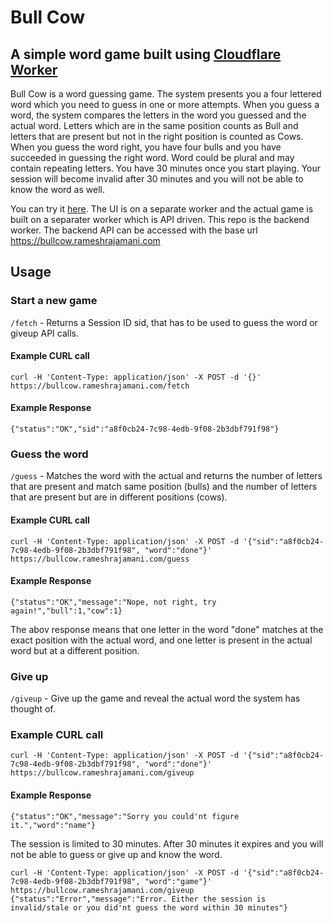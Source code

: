 # Bull Cow
## A simple word game built using [Cloudflare Worker](https://workers.cloudflare.com)

Bull Cow is a word guessing game. The system presents you a four lettered word which you need to guess in one or more attempts. When you guess a word, the system compares the letters in the word you guessed and the actual word. Letters which are in the same position counts as Bull and letters that are present but not in the right position is counted as Cows. When you guess the word right, you have four bulls and you have succeeded in guessing the right word. Word could be plural and may contain repeating letters. You have 30 minutes once you start playing. Your session will become invalid after 30 minutes and you will not be able to know the word as well.

You can try it [here](https://www.rameshrajamani.com/game). The UI is on a separate worker and the actual game is built on a separater worker which is API driven. This repo is the backend worker. The backend API can be accessed with the base url https://bullcow.rameshrajamani.com


## Usage

### Start a new game

```/fetch``` - Returns a Session ID sid, that has to be used to guess the word or giveup API calls.

#### Example CURL call
```
curl -H 'Content-Type: application/json' -X POST -d '{}' https://bullcow.rameshrajamani.com/fetch
```

#### Example Response
```
{"status":"OK","sid":"a8f0cb24-7c98-4edb-9f08-2b3dbf791f98"}
```

### Guess the word

```/guess``` - Matches the word with the actual and returns the number of letters that are present and match same position (bulls) and the number of letters that are present but are in different positions (cows).

#### Example CURL call
```
curl -H 'Content-Type: application/json' -X POST -d '{"sid":"a8f0cb24-7c98-4edb-9f08-2b3dbf791f98", "word":"done"}' https://bullcow.rameshrajamani.com/guess
```
#### Example Response
```
{"status":"OK","message":"Nope, not right, try again!","bull":1,"cow":1}
```

The abov response means that one letter in the word "done" matches at the exact position with the actual word, and one letter is present in the actual word but at a different position.

### Give up

```/giveup``` - Give up the game and reveal the actual word the system has thought of.

### Example CURL call

```
curl -H 'Content-Type: application/json' -X POST -d '{"sid":"a8f0cb24-7c98-4edb-9f08-2b3dbf791f98", "word":"done"}' https://bullcow.rameshrajamani.com/giveup
```

#### Example Response
```
{"status":"OK","message":"Sorry you could'nt figure it.","word":"name"}
```

The session is limited to 30 minutes. After 30 minutes it expires and you will not be able to guess or give up and know the word.

```
curl -H 'Content-Type: application/json' -X POST -d '{"sid":"a8f0cb24-7c98-4edb-9f08-2b3dbf791f98", "word":"game"}' https://bullcow.rameshrajamani.com/giveup
{"status":"Error","message":"Error. Either the session is invalid/stale or you did'nt guess the word within 30 minutes"}
```
